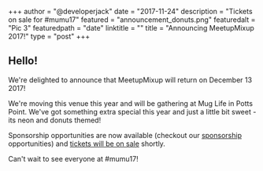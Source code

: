 +++
author = "@developerjack"
date = "2017-11-24"
description = "Tickets on sale for #mumu17"
featured = "announcement_donuts.png"
featuredalt = "Pic 3"
featuredpath = "date"
linktitle = ""
title = "Announcing MeetupMixup 2017!"
type = "post"
+++

## Hello!

We're delighted to announce that MeetupMixup will return on December 13 2017!

We're moving this venue this year and will be gathering at Mug Life in Potts Point. We've got something extra special this year and just a little bit sweet - its neon and donuts themed!

Sponsorship opportunities are now available (checkout our [sponsorship](/sponsorships/) opportunities) and [tickets will be on sale](/tickets) shortly.

Can't wait to see everyone at #mumu17!
